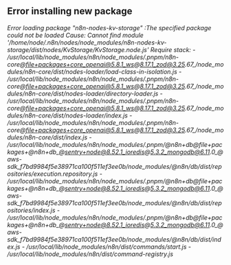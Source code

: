 ## Error installing new package

*Error loading package "n8n-nodes-kv-storage" :The specified package could not be loaded Cause: Cannot find module '/home/node/.n8n/nodes/node_modules/n8n-nodes-kv-storage/dist/nodes/KvStorage/KvStorage.node.js' Require stack: - /usr/local/lib/node_modules/n8n/node_modules/.pnpm/n8n-core@file+packages+core_openai@5.8.1_ws@8.17.1_zod@3.25.67_/node_modules/n8n-core/dist/nodes-loader/load-class-in-isolation.js - /usr/local/lib/node_modules/n8n/node_modules/.pnpm/n8n-core@file+packages+core_openai@5.8.1_ws@8.17.1_zod@3.25.67_/node_modules/n8n-core/dist/nodes-loader/directory-loader.js - /usr/local/lib/node_modules/n8n/node_modules/.pnpm/n8n-core@file+packages+core_openai@5.8.1_ws@8.17.1_zod@3.25.67_/node_modules/n8n-core/dist/nodes-loader/index.js - /usr/local/lib/node_modules/n8n/node_modules/.pnpm/n8n-core@file+packages+core_openai@5.8.1_ws@8.17.1_zod@3.25.67_/node_modules/n8n-core/dist/index.js - /usr/local/lib/node_modules/n8n/node_modules/.pnpm/@n8n+db@file+packages+@n8n+db_@sentry+node@8.52.1_ioredis@5.3.2_mongodb@6.11.0_@aws-sdk_f7bd9984f5e38971ca100f511ef3ee0b/node_modules/@n8n/db/dist/repositories/execution.repository.js - /usr/local/lib/node_modules/n8n/node_modules/.pnpm/@n8n+db@file+packages+@n8n+db_@sentry+node@8.52.1_ioredis@5.3.2_mongodb@6.11.0_@aws-sdk_f7bd9984f5e38971ca100f511ef3ee0b/node_modules/@n8n/db/dist/repositories/index.js - /usr/local/lib/node_modules/n8n/node_modules/.pnpm/@n8n+db@file+packages+@n8n+db_@sentry+node@8.52.1_ioredis@5.3.2_mongodb@6.11.0_@aws-sdk_f7bd9984f5e38971ca100f511ef3ee0b/node_modules/@n8n/db/dist/index.js - /usr/local/lib/node_modules/n8n/dist/commands/start.js - /usr/local/lib/node_modules/n8n/dist/command-registry.js*
